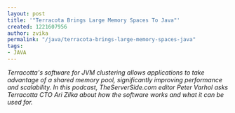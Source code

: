 ```yaml
---
layout: post
title: '"Terracota Brings Large Memory Spaces To Java"'
created: 1221607956
author: zvika
permalink: "/java/terracota-brings-large-memory-spaces-java"
tags:
- JAVA
---
```

<p><em>Terracotta's software for JVM clustering allows applications to take advantage of a shared memory pool, significantly improving performance and scalability. In this podcast, TheServerSide.com editor Peter Varhol asks Terracotta CTO Ari Zilka about how the software works and what it can be used for.</em></p>
